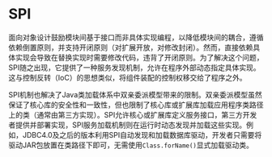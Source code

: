 # SPI

面向对象设计鼓励模块间基于接口而非具体实现编程，以降低模块间的耦合，遵循依赖倒置原则，并支持开闭原则（对扩展开放，对修改封闭）。然而，直接依赖具体实现会导致在替换实现时需要修改代码，违背了开闭原则。为了解决这个问题，SPI随之出现，它提供了一种服务发现机制，允许在程序外部动态指定具体实现。这与控制反转（IoC）的思想类似，将组件装配的控制权移交给了程序之外。

SPI机制也解决了Java类加载体系中双亲委派模型带来的限制。双亲委派模型虽然保证了核心库的安全性和一致性，但也限制了核心库或扩展库加载应用程序类路径上的类（通常由第三方实现）。SPI允许核心或扩展库定义服务接口，第三方开发者提供并部署实现，SPI服务加载机制则在运行时动态发现并加载这些实现。例如，JDBC4.0及之后的版本利用SPI自动发现和加载数据库驱动，开发者只需要将驱动JAR包放置在类路径下即可，无需使用`Class.forName()`显式加载驱动类。